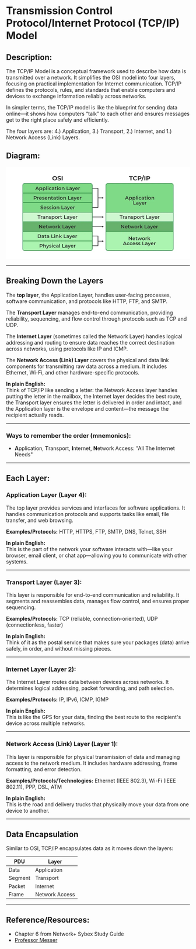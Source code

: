 # Transmission Control Protocol/Internet Protocol (TCP/IP) Model

## Description:
The TCP/IP Model is a conceptual framework used to describe how data is transmitted over a network. It simplifies the OSI model into four layers, focusing on practical implementation for Internet communication. TCP/IP defines the protocols, rules, and standards that enable computers and devices to exchange information reliably across networks.

In simpler terms, the TCP/IP model is like the blueprint for sending data online—it shows how computers “talk” to each other and ensures messages get to the right place safely and efficiently.

The four layers are: 4.) Application, 3.) Transport, 2.) Internet, and 1.) Network Access (Link) Layers.

## Diagram:
![Diagram of TCP/IP Model](../13-Personal/Images/OSI-vs-TCP-vs-Hybrid-2.webp)

---

## Breaking Down the Layers

The **top layer**, the Application Layer, handles user-facing processes, software communication, and protocols like HTTP, FTP, and SMTP.  

The **Transport Layer** manages end-to-end communication, providing reliability, sequencing, and flow control through protocols such as TCP and UDP.  

The **Internet Layer** (sometimes called the Network Layer) handles logical addressing and routing to ensure data reaches the correct destination across networks, using protocols like IP and ICMP.  

The **Network Access (Link) Layer** covers the physical and data link components for transmitting raw data across a medium. It includes Ethernet, Wi-Fi, and other hardware-specific protocols.

**In plain English:**  
Think of TCP/IP like sending a letter: the Network Access layer handles putting the letter in the mailbox, the Internet layer decides the best route, the Transport layer ensures the letter is delivered in order and intact, and the Application layer is the envelope and content—the message the recipient actually reads.

---

### Ways to remember the order (mnemonics):
- **A**pplication, **T**ransport, **I**nternet, **N**etwork Access: "All The Internet Needs"

---

## Each Layer:

### Application Layer (Layer 4):
The top layer provides services and interfaces for software applications. It handles communication protocols and supports tasks like email, file transfer, and web browsing.

**Examples/Protocols:** HTTP, HTTPS, FTP, SMTP, DNS, Telnet, SSH

**In plain English:**  
This is the part of the network your software interacts with—like your browser, email client, or chat app—allowing you to communicate with other systems.

---

### Transport Layer (Layer 3):
This layer is responsible for end-to-end communication and reliability. It segments and reassembles data, manages flow control, and ensures proper sequencing.

**Examples/Protocols:** TCP (reliable, connection-oriented), UDP (connectionless, faster)

**In plain English:**  
Think of it as the postal service that makes sure your packages (data) arrive safely, in order, and without missing pieces.

---

### Internet Layer (Layer 2):
The Internet Layer routes data between devices across networks. It determines logical addressing, packet forwarding, and path selection.

**Examples/Protocols:** IP, IPv6, ICMP, IGMP

**In plain English:**  
This is like the GPS for your data, finding the best route to the recipient's device across multiple networks.

---

### Network Access (Link) Layer (Layer 1):
This layer is responsible for physical transmission of data and managing access to the network medium. It includes hardware addressing, frame formatting, and error detection.

**Examples/Protocols/Technologies:** Ethernet (IEEE 802.3), Wi-Fi (IEEE 802.11), PPP, DSL, ATM

**In plain English:**  
This is the road and delivery trucks that physically move your data from one device to another.

---

## Data Encapsulation
Similar to OSI, TCP/IP encapsulates data as it moves down the layers:

| PDU | Layer |
|------|--------|
| Data | Application |
| Segment | Transport |
| Packet | Internet |
| Frame | Network Access |

---

## Reference/Resources:
- Chapter 6 from Network+ Sybex Study Guide
- [Professor Messer](https://www.professormesser.com/network-plus/n10-009/n10-009-video/introduction-to-ip-n10-009/)